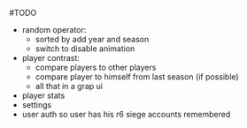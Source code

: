 #TODO

- random operator:
  - sorted by add year and season
  - switch to disable animation
- player contrast:
  - compare players to other players
  - compare player to himself from last season (if possible)
  - all that in a grap ui
- player stats
- settings
- user auth so user has his r6 siege accounts remembered
